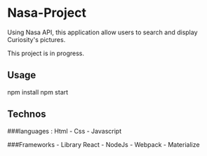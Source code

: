 # Nasa-Project
Using Nasa API, this application allow users to search and display Curiosity's pictures. 

This project is in progress.

## Usage
npm install
npm start

## Technos 
###languages :
 Html - Css - Javascript

###Frameworks - Library
React - NodeJs - Webpack - Materialize
